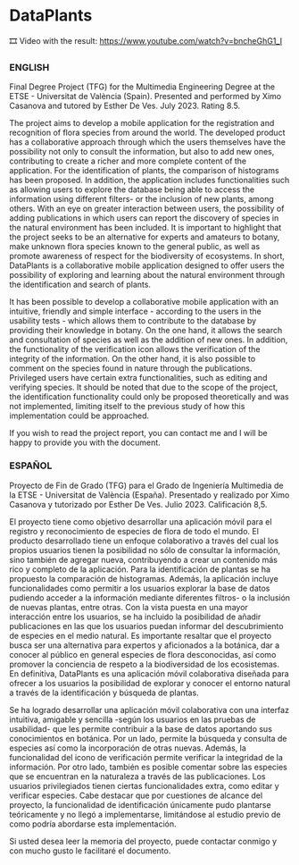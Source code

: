 # DataPlants
🎞️ Video with the result: https://www.youtube.com/watch?v=bncheGhG1_I

### ENGLISH
Final Degree Project (TFG) for the Multimedia Engineering Degree at the ETSE - Universitat de València (Spain). Presented and performed by Ximo Casanova and tutored by Esther De Ves. July 2023. Rating 8.5.

The project aims to develop a mobile application for the registration and recognition of flora species from around the world. The developed product has a collaborative approach through which the users themselves have the possibility not only to consult the information, but also to add new ones, contributing to create a richer and more complete content of the application. For the identification of plants, the comparison of histograms has been proposed. In addition, the application includes functionalities such as allowing users to explore the database being able to access the information using different filters- or the inclusion of new plants, among others. With an eye on greater interaction between users, the possibility of adding publications in which users can report the discovery of species in the natural environment has been included. It is important to highlight that the project seeks to be an alternative for experts and amateurs to botany, make unknown flora species known to the general public, as well as promote awareness of respect for the biodiversity of ecosystems. In short, DataPlants is a collaborative mobile application designed to offer users the possibility of exploring and learning about the natural environment through the identification and search of plants.

It has been possible to develop a collaborative mobile application with an intuitive, friendly and simple interface - according to the users in the usability tests - which allows them to contribute to the database by providing their knowledge in botany. On the one hand, it allows the search and consultation of species as well as the addition of new ones. In addition, the functionality of the verification icon allows the verification of the integrity of the information. On the other hand, it is also possible to comment on the species found in nature through the publications. Privileged users have certain extra functionalities, such as editing and verifying species. It should be noted that due to the scope of the project, the identification functionality could only be proposed theoretically and was not implemented, limiting itself to the previous study of how this implementation could be approached.

If you wish to read the project report, you can contact me and I will be happy to provide you with the document.

### ESPAÑOL
Proyecto de Fin de Grado (TFG) para el Grado de Ingeniería Multimedia de la ETSE - Universitat de València (España). Presentado y realizado por Ximo Casanova y tutorizado por Esther De Ves. Julio 2023. Calificación 8,5.

El proyecto tiene como objetivo desarrollar una aplicación móvil para el registro y reconocimiento de especies de flora de todo el mundo. El producto desarrollado tiene un enfoque colaborativo a través del cual los propios usuarios tienen la posibilidad no sólo de consultar la información, sino también de agregar nueva, contribuyendo a crear un contenido más rico y completo de la aplicación. Para la identificación de plantas se ha propuesto la comparación de histogramas. Además, la aplicación incluye funcionalidades como permitir a los usuarios explorar la base de datos pudiendo acceder a la información mediante diferentes filtros- o la inclusión de nuevas plantas, entre otras. Con la vista puesta en una mayor interacción entre los usuarios, se ha incluido la posibilidad de añadir publicaciones en las que los usuarios puedan informar del descubrimiento de especies en el medio natural. Es importante resaltar que el proyecto busca ser una alternativa para expertos y aficionados a la botánica, dar a conocer al público en general especies de flora desconocidas, así como promover la conciencia de respeto a la biodiversidad de los ecosistemas. En definitiva, DataPlants es una aplicación móvil colaborativa diseñada para ofrecer a los usuarios la posibilidad de explorar y conocer el entorno natural a través de la identificación y búsqueda de plantas.

Se ha logrado desarrollar una aplicación móvil colaborativa con una interfaz intuitiva, amigable y sencilla -según los usuarios en las pruebas de usabilidad- que les permite contribuir a la base de datos aportando sus conocimientos en botánica. Por un lado, permite la búsqueda y consulta de especies así como la incorporación de otras nuevas. Además, la funcionalidad del icono de verificación permite verificar la integridad de la información. Por otro lado, también es posible comentar sobre las especies que se encuentran en la naturaleza a través de las publicaciones. Los usuarios privilegiados tienen ciertas funcionalidades extra, como editar y verificar especies. Cabe destacar que por cuestiones de alcance del proyecto, la funcionalidad de identificación únicamente pudo plantarse teóricamente y no llegó a implementarse, limitándose al estudio previo de como podría abordarse esta implementación.

Si usted desea leer la memoria del proyecto, puede contactar conmigo y con mucho gusto le facilitaré el documento.
